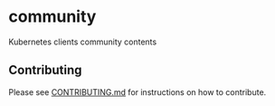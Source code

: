 # community
Kubernetes clients community contents

## Contributing

Please see [CONTRIBUTING.md](CONTRIBUTING.md) for instructions on how to contribute.
